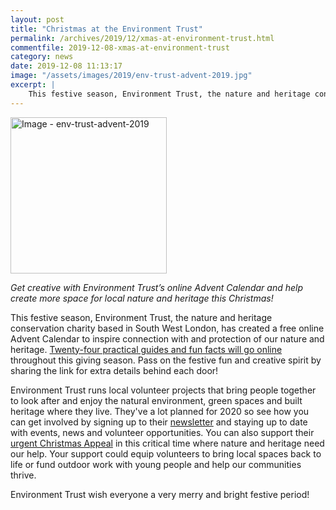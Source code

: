 ```yaml
---
layout: post
title: "Christmas at the Environment Trust"
permalink: /archives/2019/12/xmas-at-environment-trust.html
commentfile: 2019-12-08-xmas-at-environment-trust
category: news
date: 2019-12-08 11:13:17
image: "/assets/images/2019/env-trust-advent-2019.jpg"
excerpt: |
    This festive season, Environment Trust, the nature and heritage conservation charity based in South West London, has created a free online Advent Calendar to inspire connection with and protection of our nature and heritage.
---
```

<a href="/assets/images/2019/env-trust-advent-2019.jpg" title="Click for a larger image"><img src="/assets/images/2019/env-trust-advent-2019-thumb.jpg" width="250" alt="Image - env-trust-advent-2019"  class="photo right"/></a>

*Get creative with Environment Trust’s online Advent Calendar and help create more space for local nature and heritage this Christmas!*

This festive season, Environment Trust, the nature and heritage conservation charity based in South West London, has created a free online Advent Calendar to inspire connection with and protection of our nature and heritage. [Twenty-four practical guides and fun facts will go online](https://www.environmenttrust.org/pages/category/advent-calender) throughout this giving season. Pass on the festive fun and creative spirit by sharing the link for extra details behind each door!

Environment Trust runs local volunteer projects that bring people together to look after and enjoy the natural environment, green spaces and built heritage where they live. They've a lot planned for 2020 so see how you can get involved by signing up to their [newsletter](https://www.environmenttrust.org/newsletter) and staying up to date with events, news and volunteer opportunities. You can also support their [urgent Christmas Appeal](https://www.environmenttrust.org/appeal/christmas-appeal) in this critical time where nature and heritage need our help. Your support could equip volunteers to bring local spaces back to life or fund outdoor work with young people and help our communities thrive.

Environment Trust wish everyone a very merry and bright festive period!
